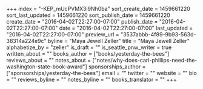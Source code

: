 +++
index = "-KEP_mUcPVMX3i9Nh0ba"
sort_create_date = 1459661220
sort_last_updated = 1459661220
sort_publish_date = 1459661220
create_date = "2016-04-02T22:27:00-07:00"
publish_date = "2016-04-02T22:27:00-07:00"
date = "2016-04-02T22:27:00-07:00"
last_updated = "2016-04-02T22:27:00-07:00"
preview_url = "3537abbb-4f89-9b93-563d-38314a224e9c"
byline = "Maya Jewell Zeller"
title = "Maya Jewell Zeller"
alphabetize_by = "zeller"
is_draft = ""
is_seattle_pnw_writer = true
written_about = ""
books_author = ["books/yesterday-the-bees"]
reviews_about = ""
notes_about = ["notes/why-does-carl-phillips-need-the-washington-state-book-award"]
sponsorships_author = ["sponsorships/yesterday-the-bees"]
email = ""
twitter = ""
website = ""
bio = ""
reviews_byline = ""
notes_byline = ""
books_translator = ""
+++

